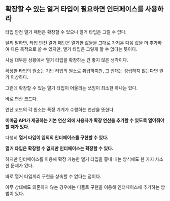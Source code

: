 ## 확장할 수 있는 열거 타입이 필요하면 인터페이스를 사용하라



타입 안전 열거 패턴은 확장할 수 있으나 열거 타입은 그럴 수 없다.

달리 말하면, 타입 안전 열거 패턴은 열거한 값들을 그대로 가져온 다음 값을 더 추가하여 다른 목적으로 쓸 수 있지만, 열거 타입은 그렇게 할 수 없다는 뜻이다.

사실 대부분 상황에서 열거 타입을 확장하는 건 좋지 않은 생각이다.

확장한 타입의 원소는 기반 타입의 원소로 취급하지만, 그 반대는 성립하지 않는다면 뭔가 이상하다.



그런데 확장할 수 있는 열거 타입이 어울리는 쓰임이 최소한 하나는 있다.

바로 연산 코드다.

연산 코드의 각 원소는 특정 기계가 수행하는 연산을 뜻한다.

**이따금 API가 제공하는 기본 연산 외에 사용자가 확장 연산을 추가할 수 있도록 열어줘야 할 때가 있다.**

다행히 **열거 타입이 임의의 인터페이스를 구현할 수 있다.**

**열거 타입은 확장할 수 없지만 인터페이스는 확장할 수 있다.**



하지만 인터페이스를 이용해 확장 가능한 열거 타입을 흉내 내는 방식에도 한 가지 사소한 문제가 있다.

바로 열거 타입끼리 구현을 상속할 수 없다는 점이다.

아무 상태에도 의존하지 않는 경우에는 디폴트 구현을 이용해 인터페이스에 추가하는 방법이 있다.

